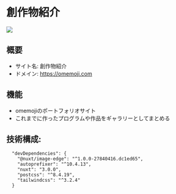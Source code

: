 # 創作物紹介
![](https://user-images.githubusercontent.com/68148226/206378627-436399d5-f540-4a6b-adda-d8a68d9a0da0.png)
## 概要
- サイト名: 創作物紹介
- ドメイン: https://omemoji.com
## 機能
  - omemojiのポートフォリオサイト
  - これまでに作ったプログラムや作品をギャラリーとしてまとめる
## 技術構成: 
```
  "devDependencies": {
    "@nuxt/image-edge": "^1.0.0-27840416.dc1ed65",
    "autoprefixer": "^10.4.13",
    "nuxt": "3.0.0",
    "postcss": "^8.4.19",
    "tailwindcss": "^3.2.4"
  }
```